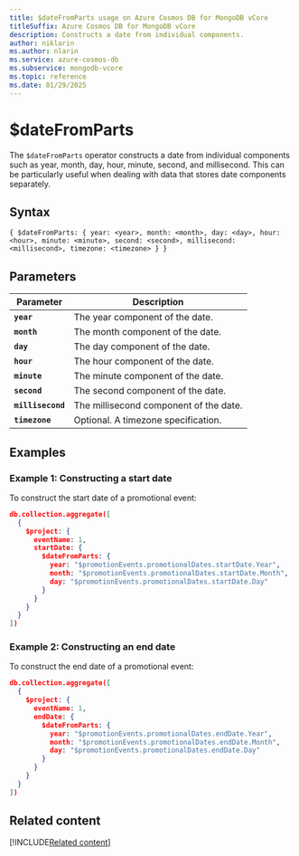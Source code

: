 ```yaml
---
title: $dateFromParts usage on Azure Cosmos DB for MongoDB vCore
titleSuffix: Azure Cosmos DB for MongoDB vCore
description: Constructs a date from individual components.
author: niklarin
ms.author: nlarin
ms.service: azure-cosmos-db
ms.subservice: mongodb-vcore
ms.topic: reference
ms.date: 01/29/2025
---
```


# $dateFromParts

The `$dateFromParts` operator constructs a date from individual components such as year, month, day, hour, minute, second, and millisecond. This can be particularly useful when dealing with data that stores date components separately.

## Syntax

```plaintext
{ $dateFromParts: { year: <year>, month: <month>, day: <day>, hour: <hour>, minute: <minute>, second: <second>, millisecond: <millisecond>, timezone: <timezone> } }
```

## Parameters

| Parameter | Description |
| --- | --- |
| **`year`** | The year component of the date. |
| **`month`** | The month component of the date. |
| **`day`** | The day component of the date. |
| **`hour`** | The hour component of the date. |
| **`minute`** | The minute component of the date. |
| **`second`** | The second component of the date. |
| **`millisecond`** | The millisecond component of the date. |
| **`timezone`** | Optional. A timezone specification. |

## Examples

### Example 1: Constructing a start date

To construct the start date of a promotional event:

```json
db.collection.aggregate([
  {
    $project: {
      eventName: 1,
      startDate: {
        $dateFromParts: {
          year: "$promotionEvents.promotionalDates.startDate.Year",
          month: "$promotionEvents.promotionalDates.startDate.Month",
          day: "$promotionEvents.promotionalDates.startDate.Day"
        }
      }
    }
  }
])
```

### Example 2: Constructing an end date

To construct the end date of a promotional event:

```json
db.collection.aggregate([
  {
    $project: {
      eventName: 1,
      endDate: {
        $dateFromParts: {
          year: "$promotionEvents.promotionalDates.endDate.Year",
          month: "$promotionEvents.promotionalDates.endDate.Month",
          day: "$promotionEvents.promotionalDates.endDate.Day"
        }
      }
    }
  }
])
```

## Related content

[!INCLUDE[Related content](../includes/related-content.md)]
